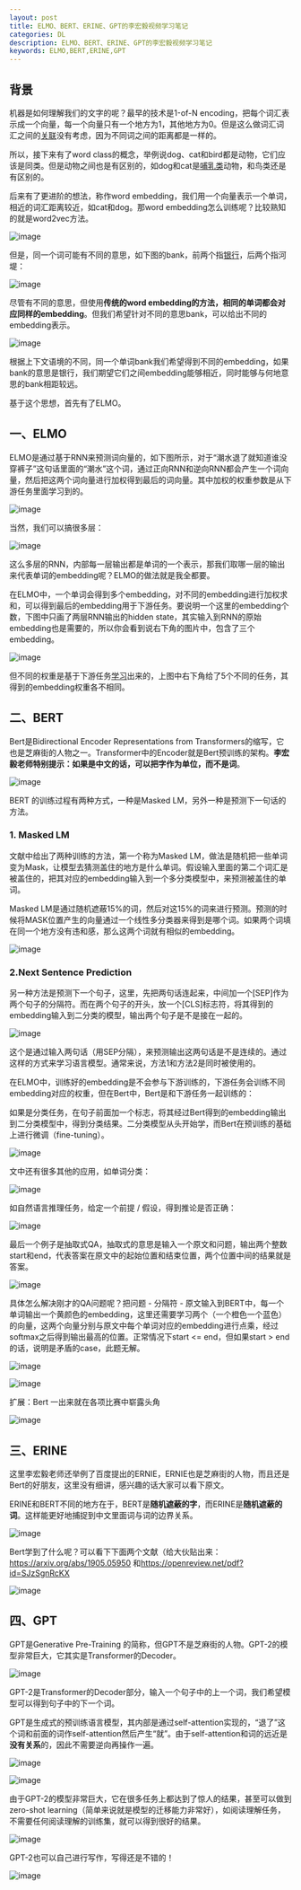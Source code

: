 ```yaml
---
layout: post
title: ELMO、BERT、ERINE、GPT的李宏毅视频学习笔记
categories: DL
description: ELMO、BERT、ERINE、GPT的李宏毅视频学习笔记
keywords: ELMO,BERT,ERINE,GPT
---
```

## 背景

机器是如何理解我们的文字的呢？最早的技术是1-of-N encoding，把每个词汇表示成一个向量，每一个向量只有一个地方为1，其他地方为0。但是这么做词汇词汇之间的<u>关联</u>没有考虑，因为不同词之间的距离都是一样的。

所以，接下来有了word class的概念，举例说dog、cat和bird都是动物，它们应该是同类。但是动物之间也是有区别的，如dog和cat是<u>哺乳类</u>动物，和鸟类还是有区别的。

后来有了更进阶的想法，称作word embedding，我们用一个向量表示一个单词，相近的词汇距离较近，如cat和dog。那word embedding怎么训练呢？比较熟知的就是word2vec方法。

![image](https://raw.githubusercontent.com/EchizenMike/echizenmike.github.io/master/images/ml/dl/EBEG_01.png)

但是，同一个词可能有不同的意思，如下图的bank，前两个指<u>银行</u>，后两个指河堤：

![image](https://raw.githubusercontent.com/EchizenMike/echizenmike.github.io/master/images/ml/dl/EBEG_02.png)

尽管有不同的意思，但使用**传统的word embedding的方法，相同的单词都会对应同样的embedding**。但我们希望针对不同的意思bank，可以给出不同的embedding表示。

![image](https://raw.githubusercontent.com/EchizenMike/echizenmike.github.io/master/images/ml/dl/EBEG_03.png)

根据上下文语境的不同，同一个单词bank我们希望得到不同的embedding，如果bank的意思是银行，我们期望它们之间embedding能够相近，同时能够与何地意思的bank相距较远。

基于这个思想，首先有了ELMO。
## 一、ELMO

ELMO是通过基于RNN来预测词向量的，如下图所示，对于“潮水退了就知道谁没穿裤子”这句话里面的“潮水”这个词，通过正向RNN和逆向RNN都会产生一个词向量，然后把这两个词向量进行加权得到最后的词向量。其中加权的权重参数是从下游任务里面学习到的。

![image](https://raw.githubusercontent.com/EchizenMike/echizenmike.github.io/master/images/ml/dl/ELMO_01.png)

当然，我们可以搞很多层：

![image](https://raw.githubusercontent.com/EchizenMike/echizenmike.github.io/master/images/ml/dl/ELMO_02.png)

这么多层的RNN，内部每一层输出都是单词的一个表示，那我们取哪一层的输出来代表单词的embedding呢？ELMO的做法就是我全都要。

在ELMO中，一个单词会得到多个embedding，对不同的embedding进行加权求和，可以得到最后的embedding用于下游任务。要说明一个这里的embedding个数，下图中只画了两层RNN输出的hidden state，其实输入到RNN的原始embedding也是需要的，所以你会看到说右下角的图片中，包含了三个embedding。

![image](https://raw.githubusercontent.com/EchizenMike/echizenmike.github.io/master/images/ml/dl/ELMO_03.png)

但不同的权重是基于下游任务<u>学习</u>出来的，上图中右下角给了5个不同的任务，其得到的embedding权重各不相同。

## 二、BERT

Bert是Bidirectional Encoder Representations from Transformers的缩写，它也是芝麻街的人物之一。Transformer中的Encoder就是Bert预训练的架构。**李宏毅老师特别提示：如果是中文的话，可以把字作为单位，而不是词**。

![image](https://raw.githubusercontent.com/EchizenMike/echizenmike.github.io/master/images/ml/dl/BERT_01.png)


BERT 的训练过程有两种方式，一种是Masked LM，另外一种是预测下一句话的方法。

### 1. Masked LM

文献中给出了两种训练的方法，第一个称为Masked LM，做法是随机把一些单词变为Mask，让模型去猜测盖住的地方是什么单词。假设输入里面的第二个词汇是被盖住的，把其对应的embedding输入到一个多分类模型中，来预测被盖住的单词。

Masked LM是通过随机遮蔽15%的词，然后对这15%的词来进行预测。预测的时候将MASK位置产生的向量通过一个线性多分类器来得到是哪个词。如果两个词填在同一个地方没有违和感，那么这两个词就有相似的embedding。

![image](https://raw.githubusercontent.com/EchizenMike/echizenmike.github.io/master/images/ml/dl/BERT_02.png)

### 2.Next Sentence Prediction

另一种方法是预测下一个句子，这里，先把两句话连起来，中间加一个[SEP]作为两个句子的分隔符。而在两个句子的开头，放一个[CLS]标志符，将其得到的embedding输入到二分类的模型，输出两个句子是不是接在一起的。

![image](https://raw.githubusercontent.com/EchizenMike/echizenmike.github.io/master/images/ml/dl/BERT_03.png)

这个是通过输入两句话（用SEP分隔），来预测输出这两句话是不是连续的。通过这样的方式来学习语言模型。通常来说，方法1和方法2是同时被使用的。

在ELMO中，训练好的embedding是不会参与下游训练的，下游任务会训练不同embedding对应的权重，但在Bert中，Bert是和下游任务一起训练的：

如果是分类任务，在句子前面加一个标志，将其经过Bert得到的embedding输出到二分类模型中，得到分类结果。二分类模型从头开始学，而Bert在预训练的基础上进行微调（fine-tuning）。

![image](https://raw.githubusercontent.com/EchizenMike/echizenmike.github.io/master/images/ml/dl/BERT_04.png)

文中还有很多其他的应用，如单词分类：

![image](https://raw.githubusercontent.com/EchizenMike/echizenmike.github.io/master/images/ml/dl/BERT_05.png)

如自然语言推理任务，给定一个前提 / 假设，得到推论是否正确：

![image](https://raw.githubusercontent.com/EchizenMike/echizenmike.github.io/master/images/ml/dl/BERT_06.png)


最后一个例子是抽取式QA，抽取式的意思是输入一个原文和问题，输出两个整数start和end，代表答案在原文中的起始位置和结束位置，两个位置中间的结果就是答案。

![image](https://raw.githubusercontent.com/EchizenMike/echizenmike.github.io/master/images/ml/dl/BERT_07.png)

具体怎么解决刚才的QA问题呢？把问题 - 分隔符 - 原文输入到BERT中，每一个单词输出一个黄颜色的embedding，这里还需要学习两个（一个橙色一个蓝色）的向量，这两个向量分别与原文中每个单词对应的embedding进行点乘，经过softmax之后得到输出最高的位置。正常情况下start <= end，但如果start > end的话，说明是矛盾的case，此题无解。

![image](https://raw.githubusercontent.com/EchizenMike/echizenmike.github.io/master/images/ml/dl/BERT_08.png)

![image](https://raw.githubusercontent.com/EchizenMike/echizenmike.github.io/master/images/ml/dl/BERT_09.png)

扩展：Bert 一出来就在各项比赛中崭露头角

![image](https://raw.githubusercontent.com/EchizenMike/echizenmike.github.io/master/images/ml/dl/BERT_10.png)



<!-- BERT不只是可以用来产生词向量供下游服务，同时也可以直接用来做很多任务，比如

```
(a) 句子关系判断（句对匹配）
(b) 文本分类
(c) 机器问答
(d) 序列标注，如命名实体识别(NER)等
``` -->
<!-- 
![image](https://raw.githubusercontent.com/EchizenMike/echizenmike.github.io/master/images/ml/dl/BERT_03.png) -->

## 三、ERINE

这里李宏毅老师还举例了百度提出的ERNIE，ERNIE也是芝麻街的人物，而且还是Bert的好朋友，这里没有细讲，感兴趣的话大家可以看下原文。

ERINE和BERT不同的地方在于，BERT是**随机遮蔽的字**，而ERINE是**随机遮蔽的词**。这样能更好地捕捉到中文里面词与词的边界关系。

![image](https://raw.githubusercontent.com/EchizenMike/echizenmike.github.io/master/images/ml/dl/ERINE_01.png)


Bert学到了什么呢？可以看下下面两个文献（给大伙贴出来：<https://arxiv.org/abs/1905.05950> 和<https://openreview.net/pdf?id=SJzSgnRcKX>

![image](https://raw.githubusercontent.com/EchizenMike/echizenmike.github.io/master/images/ml/dl/ERIGE_02.png)


## 四、GPT

GPT是Generative Pre-Training 的简称，但GPT不是芝麻街的人物。GPT-2的模型非常巨大，它其实是Transformer的Decoder。


![image](https://raw.githubusercontent.com/EchizenMike/echizenmike.github.io/master/images/ml/dl/GPT_01.png)

GPT-2是Transformer的Decoder部分，输入一个句子中的上一个词，我们希望模型可以得到句子中的下一个词。

GPT是生成式的预训练语言模型，其内部是通过self-attention实现的，“退了”这个词和前面的词作self-attention然后产生“就”。由于self-attention和词的远近是**没有关系**的，因此不需要逆向再操作一遍。

![image](https://raw.githubusercontent.com/EchizenMike/echizenmike.github.io/master/images/ml/dl/GPT_02.png)

![image](https://raw.githubusercontent.com/EchizenMike/echizenmike.github.io/master/images/ml/dl/GPT_03.png)


由于GPT-2的模型非常巨大，它在很多任务上都达到了惊人的结果，甚至可以做到zero-shot learning（简单来说就是模型的迁移能力非常好），如阅读理解任务，不需要任何阅读理解的训练集，就可以得到很好的结果。

![image](https://raw.githubusercontent.com/EchizenMike/echizenmike.github.io/master/images/ml/dl/GPT_04.png)

GPT-2也可以自己进行写作，写得还是不错的！

![image](https://raw.githubusercontent.com/EchizenMike/echizenmike.github.io/master/images/ml/dl/GPT_05.png)